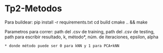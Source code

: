 # Tp2-Metodos

Para buildear:
	pip install -r requirements.txt
	cd build
	cmake .. && make

Parametros para correr:
	path del .csv de training, path del .csv de testing, path para escribir resultado, k, 	método*, núm. de iteraciones, epsilon, alpha 

	* donde método puede ser 0 para kNN y 1 para PCA+kNN
	
